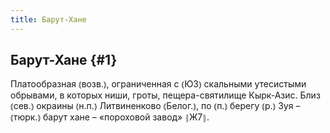 ```yaml
---
title: Барут-Хане
---
```

## Барут-Хане {#1}

Платообразная ⦅возв.⦆, ограниченная с ⦅ЮЗ⦆ скальными утесистыми обрывами, в которых ниши, гроты, пещера-святилище Кырк-Азис. Близ ⦅сев.⦆ окраины ⦅н.п.⦆ Литвиненково ⦅Белог.⦆, по ⦅п.⦆ берегу ⦅р.⦆ Зуя – ⦅тюрк.⦆ барут хане – «пороховой завод» ⦃Ж7⦄.
